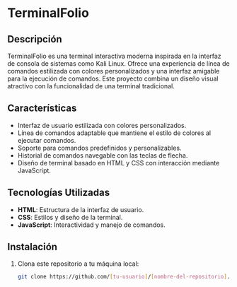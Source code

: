 # TerminalFolio

## Descripción

TerminalFolio es una terminal interactiva moderna inspirada en la interfaz de consola de sistemas como Kali Linux. Ofrece una experiencia de línea de comandos estilizada con colores personalizados y una interfaz amigable para la ejecución de comandos. Este proyecto combina un diseño visual atractivo con la funcionalidad de una terminal tradicional.

## Características

- Interfaz de usuario estilizada con colores personalizados.
- Línea de comandos adaptable que mantiene el estilo de colores al ejecutar comandos.
- Soporte para comandos predefinidos y personalizables.
- Historial de comandos navegable con las teclas de flecha.
- Diseño de terminal basado en HTML y CSS con interacción mediante JavaScript.

## Tecnologías Utilizadas

- **HTML**: Estructura de la interfaz de usuario.
- **CSS**: Estilos y diseño de la terminal.
- **JavaScript**: Interactividad y manejo de comandos.

## Instalación

1. Clona este repositorio a tu máquina local:
   ```bash
   git clone https://github.com/[tu-usuario]/[nombre-del-repositorio].git
